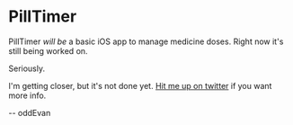 PillTimer
=========

PillTimer *will be* a basic iOS app to manage medicine doses. Right now it's still being worked on.

Seriously.

I'm getting closer, but it's not done yet. [Hit me up on twitter](http://twitter.com/oddevan) if you want more info.

-- oddEvan
